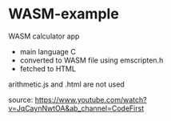 # WASM-example
WASM calculator app
- main language C
- converted to WASM file using emscripten.h
- fetched to HTML

arithmetic.js and .html are not used

source: https://www.youtube.com/watch?v=JqCaynNwtOA&ab_channel=CodeFirst